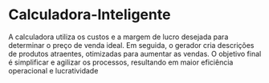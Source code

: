 # Calculadora-Inteligente
A calculadora utiliza os custos e a margem de lucro desejada para determinar o preço de venda ideal. Em seguida, o gerador cria descrições de produtos atraentes, otimizadas para aumentar as vendas. O objetivo final é simplificar e agilizar os processos, resultando em maior eficiência operacional e lucratividade
